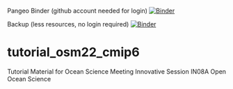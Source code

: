 Pangeo Binder (github account needed for login)
[![Binder](https://aws-uswest2-binder.pangeo.io/badge_logo.svg)](https://aws-uswest2-binder.pangeo.io/v2/gh/jbusecke/tutorial_osm22_cmip6/main?filepath=getting_started.ipynb)

Backup (less resources, no login required)
[![Binder](https://mybinder.org/badge_logo.svg)](https://mybinder.org/v2/gh/jbusecke/tutorial_osm22_cmip6/HEAD?labpath=getting_started.ipynb)

# tutorial_osm22_cmip6
Tutorial Material for Ocean Science Meeting Innovative Session IN08A Open Ocean Science
